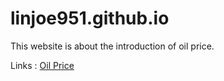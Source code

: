 # linjoe951.github.io

This website is about the introduction of oil price.

Links : 
[Oil Price](http://linjoe951.github.io/OIL.html)
